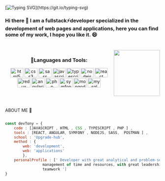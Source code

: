 
[![Typing SVG](https://readme-typing-svg.demolab.com?font=Wallpoet&duration=3000&pause=1000&color=18F742&center=true&vCenter=true&width=435&lines=HI+THERE!++;Welcome+to+my+personal+profile;I+hope+you+enjoy+it!)](https://git.io/typing-svg)

### Hi there 👋 I am a fullstack⚡developer specialized in the development of web pages and applications, here you can find some of my work, I hope you like it. 😄

<!-- <div align="center">
  <img src="https://github-readme-stats.vercel.app/api?username=TonyDev92&hide_title=true&hide_rank=false&show_icons=true&include_all_commits=true&count_private=true&disable_animations=false&theme=aura&locale=en&hide_border=true" height="150" alt="stats graph"  />
  <img src="https://github-readme-stats.vercel.app/api/top-langs?username=TonyDev92&locale=en&hide_title=false&layout=compact&card_width=320&langs_count=8&theme=aura&hide_border=true" height="150" alt="languages graph"  />
</div> -->

###

<br clear="both">

<img align="right" height="150" src="https://media.giphy.com/media/KEYMsj2LcXzfcTP5ii/giphy.gif"  />

###
<h3 align="center">🚀Languages and Tools:</h3>
<div align="center">
  <img src="https://cdn.jsdelivr.net/gh/devicons/devicon/icons/html5/html5-original.svg" height="30" width="42" alt="html5 logo"  />
  <img src="https://cdn.jsdelivr.net/gh/devicons/devicon/icons/css3/css3-original.svg" height="30" width="42" alt="css3 logo"  />
  <img src="https://cdn.jsdelivr.net/gh/devicons/devicon/icons/sass/sass-original.svg" height="30" width="42" alt="sass logo"  />
  <img src="https://cdn.jsdelivr.net/gh/devicons/devicon/icons/javascript/javascript-original.svg" height="30" width="42" alt="javascript logo"  />
  <img src="https://cdn.jsdelivr.net/gh/devicons/devicon/icons/typescript/typescript-original.svg" height="30" width="42" alt="typescript logo"  />
  <img src="https://cdn.jsdelivr.net/gh/devicons/devicon/icons/nodejs/nodejs-original.svg" height="30" width="42" alt="nodejs logo"  />
  <img src="https://cdn.jsdelivr.net/gh/devicons/devicon/icons/react/react-original.svg" height="30" width="42" alt="react logo"  />
  <img src="https://cdn.jsdelivr.net/gh/devicons/devicon/icons/redux/redux-original.svg" height="30" width="42" alt="redux logo"  />
  <img src="https://cdn.jsdelivr.net/gh/devicons/devicon/icons/angularjs/angularjs-original.svg" height="30" width="42" alt="angularjs logo"  />
  <img src="https://cdn.jsdelivr.net/gh/devicons/devicon/icons/php/php-original.svg" height="30" width="42" alt="php logo"  />
  <img src="https://cdn.jsdelivr.net/gh/devicons/devicon/icons/symfony/symfony-original.svg" height="30" width="42" alt="symfony logo"  />
  <img src="https://cdn.jsdelivr.net/gh/devicons/devicon/icons/mongodb/mongodb-original.svg" height="30" width="42" alt="mongodb logo"  />
  <img src="https://cdn.jsdelivr.net/gh/devicons/devicon/icons/mysql/mysql-original.svg" height="30" width="42" alt="mysql logo"  />
</div>

###

<br clear="both">

###

ABOUT ME 🔭
 
```javascript

const devTony = {
    code : [JAVASCRIPT , HTML , CSS , TYPESCRIPT , PHP ] ,
    tools : [REACT, ANGULAR, SYMFONY , NODEJS, SASS,  POSTMAN ] ,
    school : 'Upgrade-hub',
    method : {
        web: 'development',
        web: 'applications'
        },
    personalProfile : [' Developer with great analytical and problem-solving capacity, skilled in
                 management of time and resources, with great leadership qualities and
                 teamwork ']
}
